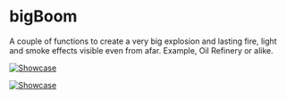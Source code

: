 # bigBoom

A couple of functions to create a very big explosion and lasting fire, light and smoke effects visible even from afar.
Example, Oil Refinery or alike.

[![Showcase](https://img.youtube.com/vi/3YtNOek3a88/0.jpg)](https://www.youtube.com/watch?v=3YtNOek3a88)

[![Showcase](https://img.youtube.com/vi/2_CC4t8LdBk/0.jpg)](https://www.youtube.com/watch?v=2_CC4t8LdBk)
